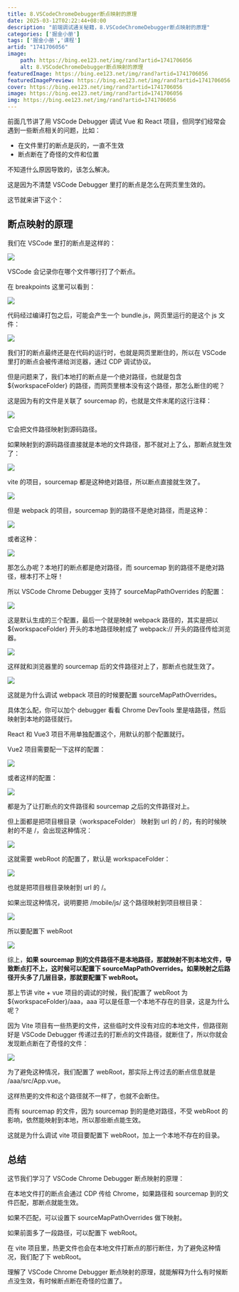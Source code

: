 ```yaml
---
title: 8.VSCodeChromeDebugger断点映射的原理
date: 2025-03-12T02:22:44+08:00
description: "前端调试通关秘籍，8.VSCodeChromeDebugger断点映射的原理"
categories: ['掘金小册']
tags: ['掘金小册','课程']
artid: "1741706056"
image:
    path: https://bing.ee123.net/img/rand?artid=1741706056
    alt: 8.VSCodeChromeDebugger断点映射的原理
featuredImage: https://bing.ee123.net/img/rand?artid=1741706056
featuredImagePreview: https://bing.ee123.net/img/rand?artid=1741706056
cover: https://bing.ee123.net/img/rand?artid=1741706056
image: https://bing.ee123.net/img/rand?artid=1741706056
img: https://bing.ee123.net/img/rand?artid=1741706056
---
```


前面几节讲了用 VSCode Debugger 调试 Vue 和 React 项目，但同学们经常会遇到一些断点相关的问题，比如：

- 在文件里打的断点是灰的，一直不生效
- 断点断在了奇怪的文件和位置

不知道什么原因导致的，该怎么解决。

这是因为不清楚 VSCode Debugger 里打的断点是怎么在网页里生效的。

这节就来讲下这个：

## 断点映射的原理

我们在 VSCode 里打的断点是这样的：

![](https://p3-juejin.byteimg.com/tos-cn-i-k3u1fbpfcp/fbe857ce3e2146dca3287a2b12528fb7~tplv-k3u1fbpfcp-watermark.image?)

VSCode 会记录你在哪个文件哪行打了个断点。

在 breakpoints 这里可以看到：

![](https://p3-juejin.byteimg.com/tos-cn-i-k3u1fbpfcp/34941e3fd76b4c54b8d501094ee70f6a~tplv-k3u1fbpfcp-watermark.image?)

代码经过编译打包之后，可能会产生一个 bundle.js，网页里运行的是这个 js 文件：

![](https://p6-juejin.byteimg.com/tos-cn-i-k3u1fbpfcp/5ab8b204ccca407c81dd98e667ea9de9~tplv-k3u1fbpfcp-watermark.image?)

我们打的断点最终还是在代码的运行时，也就是网页里断住的，所以在 VSCode 里打的断点会被传递给浏览器，通过 CDP 调试协议。

但是问题来了，我们本地打的断点是一个绝对路径，也就是包含 \${workspaceFolder} 的路径，而网页里根本没有这个路径，那怎么断住的呢？

这是因为有的文件是关联了 sourcemap 的，也就是文件末尾的这行注释：

![](https://p6-juejin.byteimg.com/tos-cn-i-k3u1fbpfcp/932f8f81ee954ce3a83c6261b46f5c09~tplv-k3u1fbpfcp-watermark.image?)

它会把文件路径映射到源码路径。

如果映射到的源码路径直接就是本地的文件路径，那不就对上了么，那断点就生效了：

![](https://p3-juejin.byteimg.com/tos-cn-i-k3u1fbpfcp/18fa6721304d461dabf67c03cadd516b~tplv-k3u1fbpfcp-watermark.image?)

vite 的项目，sourcemap 都是这种绝对路径，所以断点直接就生效了。

![](https://p9-juejin.byteimg.com/tos-cn-i-k3u1fbpfcp/4fbec9c7d95e4ebfaf52bb729e3eddde~tplv-k3u1fbpfcp-watermark.image?)

但是 webpack 的项目，sourcemap 到的路径不是绝对路径，而是这种：

![](https://p6-juejin.byteimg.com/tos-cn-i-k3u1fbpfcp/928ac6f5fe964bccabf5268a054ef32b~tplv-k3u1fbpfcp-watermark.image?)

或者这种：

![](https://p1-juejin.byteimg.com/tos-cn-i-k3u1fbpfcp/d0fc212ec7b74fb6b4ee20ca3c577adf~tplv-k3u1fbpfcp-watermark.image?)

那怎么办呢？本地打的断点都是绝对路径，而 sourcemap 到的路径不是绝对路径，根本打不上呀！

所以 VSCode Chrome Debugger 支持了 sourceMapPathOverrides 的配置：

![](https://p1-juejin.byteimg.com/tos-cn-i-k3u1fbpfcp/ff04072088d448bab925b4c76ccd5aab~tplv-k3u1fbpfcp-watermark.image?)

这是默认生成的三个配置，最后一个就是映射 webpack 路径的，其实是把以 \${workspaceFolder} 开头的本地路径映射成了 webpack:// 开头的路径传给浏览器。

![](https://p3-juejin.byteimg.com/tos-cn-i-k3u1fbpfcp/3b1882c4f37046b0b383f72eae601916~tplv-k3u1fbpfcp-watermark.image?)

这样就和浏览器里的 sourcemap 后的文件路径对上了，那断点也就生效了。

![](https://p6-juejin.byteimg.com/tos-cn-i-k3u1fbpfcp/61e3fe4e6f654caa97fd4b80cca4fe57~tplv-k3u1fbpfcp-watermark.image?)

这就是为什么调试 webpack 项目的时候要配置 sourceMapPathOverrides。

具体怎么配，你可以加个 debugger 看看 Chrome DevTools 里是啥路径，然后映射到本地的路径就行。

React 和 Vue3 项目不用单独配置这个，用默认的那个配置就行。

Vue2 项目需要配一下这样的配置：

![](https://p3-juejin.byteimg.com/tos-cn-i-k3u1fbpfcp/4aaaa12f89f74f73ab7dcc0383371669~tplv-k3u1fbpfcp-watermark.image?)

或者这样的配置：

![](https://p3-juejin.byteimg.com/tos-cn-i-k3u1fbpfcp/aa4fa01d110e4cbfa0cc75036a7e985d~tplv-k3u1fbpfcp-watermark.image?)

都是为了让打断点的文件路径和 sourcemap 之后的文件路径对上。

但上面都是把项目根目录（workspaceFolder） 映射到 url 的 / 的，有的时候映射的不是 /，会出现这种情况：

![](https://p3-juejin.byteimg.com/tos-cn-i-k3u1fbpfcp/dda43d9886f64bd999a8183601ff16c2~tplv-k3u1fbpfcp-watermark.image?)

这就需要 webRoot 的配置了，默认是 workspaceFolder：

![](https://p6-juejin.byteimg.com/tos-cn-i-k3u1fbpfcp/58b595fde54f4e31a8ec1b1d3d83d304~tplv-k3u1fbpfcp-watermark.image?)

也就是把项目根目录映射到 url 的 /。

如果出现这种情况，说明要把 /mobile/js/ 这个路径映射到项目根目录：

![](https://p3-juejin.byteimg.com/tos-cn-i-k3u1fbpfcp/f3c16f7f6a05499faa31eaacdf8951ca~tplv-k3u1fbpfcp-watermark.image?)

所以要配置下 webRoot

![](https://p3-juejin.byteimg.com/tos-cn-i-k3u1fbpfcp/7a75cdf602dd4ad3889ffb38d569869d~tplv-k3u1fbpfcp-watermark.image?)

综上，**如果 sourcemap 到的文件路径不是本地路径，那就映射不到本地文件，导致断点打不上，这时候可以配置下 sourceMapPathOverrides。如果映射之后路径开头多了几层目录，那就要配置下 webRoot。**

那上节讲 vite + vue 项目的调试的时候，我们配置了 webRoot 为 \${workspaceFolder}/aaa，aaa 可以是任意一个本地不存在的目录，这是为什么呢？

因为 Vite 项目有一些热更的文件，这些临时文件没有对应的本地文件，但路径刚好是 VSCode Debugger 传递过去的打断点的文件路径，就断住了，所以你就会发现断点断在了奇怪的文件：

![](https://p1-juejin.byteimg.com/tos-cn-i-k3u1fbpfcp/30b81777bcc944ef9202c313e0b36f74~tplv-k3u1fbpfcp-watermark.image?)

为了避免这种情况，我们配置了 webRoot，那实际上传过去的断点信息就是 /aaa/src/App.vue。

这样热更的文件和这个路径就不一样了，也就不会断住。

而有 sourcemap 的文件，因为 sourcemap 到的是绝对路径，不受 webRoot 的影响，依然能映射到本地，所以那些断点能生效。

这就是为什么调试 vite 项目要配置下 webRoot，加上一个本地不存在的目录。

## 总结

这节我们学习了 VSCode Chrome Debugger 断点映射的原理：

在本地文件打的断点会通过 CDP 传给 Chrome，如果路径和 sourcemap 到的文件匹配，那断点就能生效。

如果不匹配，可以设置下 sourceMapPathOverrides 做下映射。

如果前面多了一段路径，可以配置下 webRoot。

在 vite 项目里，热更文件也会在本地文件打断点的那行断住，为了避免这种情况，我们配了下 webRoot。

理解了 VSCode Chrome Debugger 断点映射的原理，就能解释为什么有时候断点没生效，有时候断点断在奇怪的位置了。

